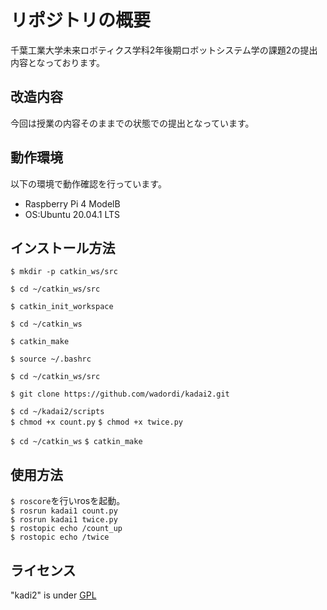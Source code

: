 # リポジトリの概要
千葉工業大学未来ロボティクス学科2年後期ロボットシステム学の課題2の提出内容となっております。

## 改造内容
今回は授業の内容そのままでの状態での提出となっています。

## 動作環境
以下の環境で動作確認を行っています。
* Raspberry Pi 4 ModelB
* OS:Ubuntu 20.04.1 LTS

## インストール方法
`$ mkdir -p catkin_ws/src`

`$ cd ~/catkin_ws/src`

`$ catkin_init_workspace `

`$ cd ~/catkin_ws`

`$ catkin_make`

`$ source ~/.bashrc`

`$ cd ~/catkin_ws/src`

`$ git clone https://github.com/wadordi/kadai2.git`

`$ cd ~/kadai2/scripts`  
`$ chmod +x count.py` `$ chmod +x twice.py`

`$ cd ~/catkin_ws` `$ catkin_make`
## 使用方法
`$ roscore`を行いrosを起動。   
`$ rosrun kadai1 count.py`  
`$ rosrun kadai1 twice.py`  
`$ rostopic echo /count_up`  
`$ rostopic echo /twice` 

## ライセンス
"kadi2" is under [GPL](http://www.gnu.org/licenses/gpl-3.0.html)
